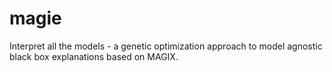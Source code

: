 # magie
Interpret all the models - a genetic optimization approach to model agnostic black box explanations based on MAGIX.
